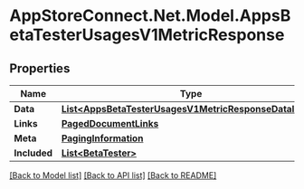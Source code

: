 # AppStoreConnect.Net.Model.AppsBetaTesterUsagesV1MetricResponse

## Properties

Name | Type | Description | Notes
------------ | ------------- | ------------- | -------------
**Data** | [**List&lt;AppsBetaTesterUsagesV1MetricResponseDataInner&gt;**](AppsBetaTesterUsagesV1MetricResponseDataInner.md) |  | 
**Links** | [**PagedDocumentLinks**](PagedDocumentLinks.md) |  | 
**Meta** | [**PagingInformation**](PagingInformation.md) |  | [optional] 
**Included** | [**List&lt;BetaTester&gt;**](BetaTester.md) |  | [optional] 

[[Back to Model list]](../README.md#documentation-for-models) [[Back to API list]](../README.md#documentation-for-api-endpoints) [[Back to README]](../README.md)

